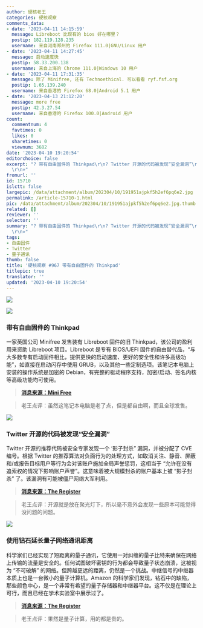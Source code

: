 ```yaml
---
author: 硬核老王
categories: 硬核观察
comments_data:
- date: '2023-04-11 14:15:59'
  message: Libreboot 比现有的 bios 好在哪里？
  postip: 182.119.128.235
  username: 来自河南郑州的 Firefox 111.0|GNU/Linux 用户
- date: '2023-04-11 14:27:45'
  message: 启动速度快
  postip: 58.33.200.138
  username: 来自上海的 Chrome 111.0|Windows 10 用户
- date: '2023-04-11 17:31:35'
  message: 除了 Minifree, 还有 Technoethical. 可以看看 ryf.fsf.org
  postip: 1.65.139.240
  username: 来自香港的 Firefox 68.0|Android 5.1 用户
- date: '2023-04-13 21:12:20'
  message: more free
  postip: 42.3.27.54
  username: 来自香港的 Firefox 100.0|Android 用户
count:
  commentnum: 4
  favtimes: 0
  likes: 0
  sharetimes: 0
  viewnum: 3682
date: '2023-04-10 19:20:54'
editorchoice: false
excerpt: "? 带有自由固件的 Thinkpad\r\n? Twitter 开源的代码被发现“安全漏洞”\r\n? 使用钻石延长量子网络通讯距离\r\n»
  \r\n»"
fromurl: ''
id: 15710
islctt: false
largepic: /data/attachment/album/202304/10/191951ajpkf5h2ef6pq6e2.jpg
permalink: /article-15710-1.html
pic: /data/attachment/album/202304/10/191951ajpkf5h2ef6pq6e2.jpg.thumb.jpg
related: []
reviewer: ''
selector: ''
summary: "? 带有自由固件的 Thinkpad\r\n? Twitter 开源的代码被发现“安全漏洞”\r\n? 使用钻石延长量子网络通讯距离\r\n»
  \r\n»"
tags:
- 自由固件
- Twitter
- 量子通讯
thumb: false
title: '硬核观察 #967 带有自由固件的 Thinkpad'
titlepic: true
translator: ''
updated: '2023-04-10 19:20:54'
---
```


![](/data/attachment/album/202304/10/191951ajpkf5h2ef6pq6e2.jpg)


![](/data/attachment/album/202304/10/192001tvoqqcoc3cna33xn.jpg)


### 带有自由固件的 Thinkpad


一家英国公司 Minifree 发售装有 Libreboot 固件的旧 Thinkpad，该公司的盈利用来资助 Libreboot 项目。Libreboot 是专有 BIOS/UEFI 固件的自由替代品，“与大多数专有启动固件相比，提供更快的启动速度、更好的安全性和许多高级功能”，如直接在启动闪存中使用 GRUB，以及其他一些定制选项。该笔记本电脑上安装的操作系统是加密的 Debian，有完整的驱动程序支持，加密/启动、签名内核等高级功能均可使用。



> 
> **[消息来源：Mini Free](https://minifree.org/)**
> 
> 
> 



> 
> 老王点评：虽然这笔记本电脑是老了点，但是都自由啊，而且全球发售。
> 
> 
> 


![](/data/attachment/album/202304/10/192012w12ulsqcha6wmqcs.jpg)


### Twitter 开源的代码被发现“安全漏洞”


Twitter 开源的推荐代码被安全专家发现一个 ‘影子封杀” 漏洞，并被分配了 CVE 编号。根据 Twitter 的推荐算法对负面行为的处理方式，如取消关注、静音、屏蔽和/或报告目标用户等行为会对该账户施加全局声誉惩罚，这相当于 “允许在没有追索权的情况下影响账户声誉”。这意味着被大规模封杀的账户基本上被 “影子封杀” 了。该漏洞有可能被僵尸网络大军利用。



> 
> **[消息来源：The Register](https://www.theregister.com/2023/04/07/twitter_code_cve_substack/)**
> 
> 
> 



> 
> 老王点评：开源就是放在聚光灯下，所以毫不意外会发现一些原本可能觉得没问题的问题。
> 
> 
> 


![](/data/attachment/album/202304/10/192026txkb17lzabxz7m0l.jpg)


### 使用钻石延长量子网络通讯距离


科学家们已经实现了短距离的量子通讯，它使用一对纠缠的量子比特来确保在网络上传输的流量是安全的。任何试图破坏密钥的行为都会导致量子状态崩溃，这被视为 “不可破解” 的网络。但跨越更远的距离，仍然是一个挑战。中继信号的中继器本质上也是一台微小的量子计算机。Amazon 的科学家们发现，钻石中的缺陷，那些颜色中心，是一个非常有希望的量子存储器和中继器平台。这不仅是在理论上可行，而且已经在学术实验室中展示过了。



> 
> **[消息来源：The Register](https://www.theregister.com/2023/04/06/amazon_quantum_networks_diamonds/)**
> 
> 
> 



> 
> 老王点评：果然是量子计算，用的都是贵的。
> 
> 
>